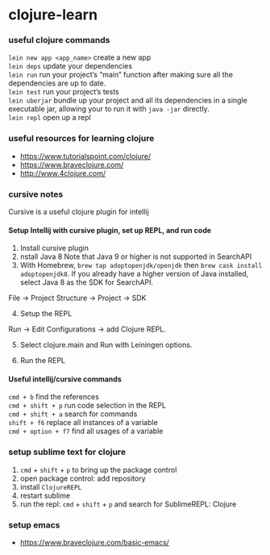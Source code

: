 # clojure-learn

### useful clojure commands

`lein new app <app_name>` create a new app <br>
`lein deps` update your dependencies <br>
`lein run` run your project’s “main” function after making sure all the dependencies are up to date. <br>
`lein test` run your project’s tests <br>
`lein uberjar` bundle up your project and all its dependencies in a single executable jar, allowing your to run it with `java -jar` directly. <br>
`lein repl` open up a repl <br>


### useful resources for learning clojure
- https://www.tutorialspoint.com/clojure/
- https://www.braveclojure.com/
- http://www.4clojure.com/


### cursive notes

Cursive is a useful clojure plugin for intellij

#### Setup Intellij with cursive plugin, set up REPL, and run code

1. Install cursive plugin
2. nstall Java 8 Note that Java 9 or higher is not supported in SearchAPI
3. With Homebrew, `brew tap adoptopenjdk/openjdk` then `brew cask install adoptopenjdk8`.
If you already have a higher version of Java installed, select Java 8 as the SDK for SearchAPI.

File → Project Structure → Project → SDK

4. Setup the REPL

Run → Edit Configurations → add Clojure REPL.

5. Select clojure.main and Run with Leiningen options.

6. Run the REPL

#### Useful intellij/cursive commands
`cmd + b` find the references <br>
`cmd + shift + p` run code selection in the REPL <br>
`cmd + shift + a` search for commands <br>
`shift + f6` replace all instances of a variable <br>
`cmd + option + f7` find all usages of a variable

### setup sublime text for clojure

1. `cmd` + `shift` + `p` to bring up the package control
2. open package control: add repository
3. install `ClojureREPL`
4. restart sublime
5. run the repl: `cmd` + `shift` + `p` and search for SublimeREPL: Clojure


### setup emacs
- https://www.braveclojure.com/basic-emacs/
